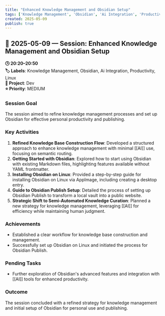 ```yaml
---
title: "Enhanced Knowledge Management and Obsidian Setup"
tags: ['Knowledge Management', 'Obsidian', 'Ai Integration', 'Productivity', 'Linux']
created: 2025-05-09
publish: true
---
```


## 📅 2025-05-09 — Session: Enhanced Knowledge Management and Obsidian Setup

**🕒 20:20–20:50**  
**🏷️ Labels**: Knowledge Management, Obsidian, Ai Integration, Productivity, Linux  
**📂 Project**: Dev  
**⭐ Priority**: MEDIUM  


### Session Goal
The session aimed to refine knowledge management processes and set up Obsidian for effective personal productivity and publishing.

### Key Activities
1. **Refined Knowledge Base Construction Flow**: Developed a structured approach to enhance knowledge management with minimal [[AI]] use, focusing on semantic routing.
2. **Getting Started with Obsidian**: Explored how to start using Obsidian with existing Markdown files, highlighting features available without YAML frontmatter.
3. **Installing Obsidian on Linux**: Provided a step-by-step guide for installing Obsidian on Linux via AppImage, including creating a desktop entry.
4. **Guide to Obsidian Publish Setup**: Detailed the process of setting up Obsidian Publish to transform a local vault into a public website.
5. **Strategic Shift to Semi-Automated Knowledge Curation**: Planned a new strategy for knowledge management, leveraging [[AI]] for efficiency while maintaining human judgment.

### Achievements
- Established a clear workflow for knowledge base construction and management.
- Successfully set up Obsidian on Linux and initiated the process for Obsidian Publish.

### Pending Tasks
- Further exploration of Obsidian's advanced features and integration with [[AI]] tools for enhanced productivity.

### Outcome
The session concluded with a refined strategy for knowledge management and initial setup of Obsidian for personal use and publishing.
